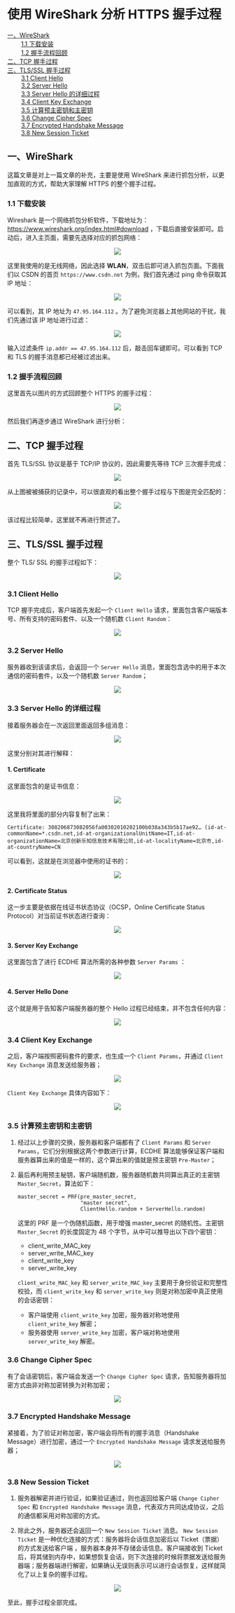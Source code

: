 # 使用 WireShark 分析 HTTPS 握手过程

<nav>
<a href="#一WireShark">一、WireShark</a><br/>
&nbsp;&nbsp;&nbsp;&nbsp;&nbsp;&nbsp;&nbsp;&nbsp;<a href="#11-下载安装">1.1 下载安装</a><br/>
&nbsp;&nbsp;&nbsp;&nbsp;&nbsp;&nbsp;&nbsp;&nbsp;<a href="#12-握手流程回顾">1.2 握手流程回顾</a><br/>
<a href="#二TCP-握手过程">二、TCP 握手过程</a><br/>
<a href="#三TLSSSL-握手过程">三、TLS/SSL 握手过程</a><br/>
&nbsp;&nbsp;&nbsp;&nbsp;&nbsp;&nbsp;&nbsp;&nbsp;<a href="#31-Client-Hello">3.1 Client Hello</a><br/>
&nbsp;&nbsp;&nbsp;&nbsp;&nbsp;&nbsp;&nbsp;&nbsp;<a href="#32-Server-Hello">3.2 Server Hello</a><br/>
&nbsp;&nbsp;&nbsp;&nbsp;&nbsp;&nbsp;&nbsp;&nbsp;<a href="#33-Server-Hello-的详细过程">3.3 Server Hello 的详细过程</a><br/>
&nbsp;&nbsp;&nbsp;&nbsp;&nbsp;&nbsp;&nbsp;&nbsp;<a href="#34-Client-Key-Exchange">3.4 Client Key Exchange</a><br/>
&nbsp;&nbsp;&nbsp;&nbsp;&nbsp;&nbsp;&nbsp;&nbsp;<a href="#35-计算预主密钥和主密钥">3.5 计算预主密钥和主密钥</a><br/>
&nbsp;&nbsp;&nbsp;&nbsp;&nbsp;&nbsp;&nbsp;&nbsp;<a href="#36-Change-Cipher-Spec">3.6 Change Cipher Spec</a><br/>
&nbsp;&nbsp;&nbsp;&nbsp;&nbsp;&nbsp;&nbsp;&nbsp;<a href="#37-Encrypted-Handshake-Message">3.7 Encrypted Handshake Message</a><br/>
&nbsp;&nbsp;&nbsp;&nbsp;&nbsp;&nbsp;&nbsp;&nbsp;<a href="#38-New-Session-Ticket">3.8 New Session Ticket</a><br/>
</nav>



## 一、WireShark

这篇文章是对上一篇文章的补充，主要是使用 WireShark 来进行抓包分析，以更加直观的方式，帮助大家理解 HTTPS 的整个握手过程。

### 1.1 下载安装

Wireshark 是一个网络抓包分析软件，下载地址为：https://www.wireshark.org/index.html#download ，下载后直接安装即可。启动后，进入主页面，需要先选择对应的抓包网络：

<div align="center"> <img src="../pictures/wireshark_主界面.png"/> </div>




这里我使用的是无线网络，因此选择 **WLAN**，双击后即可进入抓包页面。下面我们以 CSDN 的首页 `https://www.csdn.net` 为例，我们首先通过 ping 命令获取其 IP 地址：

<div align="center"> <img src="../pictures/wireshark_ping.png"/> </div>


可以看到，其 IP 地址为 `47.95.164.112` 。为了避免浏览器上其他网站的干扰，我们先通过该 IP 地址进行过滤：

<div align="center"> <img src="../pictures/wireshark_捕获信息.png"/> </div>


输入过滤条件 `ip.addr == 47.95.164.112` 后，敲击回车键即可。可以看到 TCP 和 TLS 的握手消息都已经被过滤出来。

### 1.2 握手流程回顾

这里首先以图片的方式回顾整个 HTTPS 的握手过程：

<div align="center"> <img src="../pictures/https_tsl_v1.2_ECDHE.jpg"/> </div>


然后我们再逐步通过 WireShark 进行分析：

## 二、TCP 握手过程

首先 TLS/SSL 协议是基于 TCP/IP 协议的，因此需要先等待 TCP 三次握手完成：

<div align="center"> <img src="../pictures/wireshark_三次握手.png"/> </div>


从上图被被捕获的记录中，可以很直观的看出整个握手过程与下图是完全匹配的：

<div align="center"> <img src="../pictures/三次握手.png"/> </div>


该过程比较简单，这里就不再进行赘述了。

## 三、TLS/SSL 握手过程

整个 TLS/ SSL 的握手过程如下：

<div align="center"> <img src="../pictures/wireshark_密钥交换过程.png"/> </div>


### 3.1 Client Hello

TCP 握手完成后，客户端首先发起一个 `Client Hello` 请求，里面包含客户端版本号、所有支持的密码套件、以及一个随机数 `Client Random`：

<div align="center"> <img src="../pictures/wireshark_client_hello.png"/> </div>


### 3.2 Server Hello

服务器收到该请求后，会返回一个 `Server Hello` 消息，里面包含选中的用于本次通信的密码套件，以及一个随机数 `Server Random`；

<div align="center"> <img src="../pictures/wireshark_server_hello.png"/> </div>


### 3.3 Server Hello 的详细过程

接着服务器会在一次返回里面返回多组消息：

<div align="center"> <img src="../pictures/wireshark_server_hello_done.png"/> </div>


这里分别对其进行解释：

#### 1. Certificate

这里面包含的是证书信息：

<div align="center"> <img src="../pictures/wireshark_certificate.png"/> </div>


这里我将里面的部分内容复制了出来：

```shell
Certificate: 308206873082056fa00302010202100b038a343b5b17ae92… (id-at-commonName=*.csdn.net,id-at-organizationalUnitName=IT,id-at-organizationName=北京创新乐知信息技术有限公司,id-at-localityName=北京市,id-at-countryName=CN
```

可以看到，这就是在浏览器中使用的证书的：

<div align="center"> <img src="../pictures/wireshark_csdn_证书.png"/> </div>




#### 2. Certificate Status

这一步主要是依据在线证书状态协议（OCSP，Online Certificate Status Protocol）对当前证书状态进行查询：

<div align="center"> <img src="../pictures/wireshark_certifcate_status.png"/> </div>




#### 3. Server Key Exchange

这里面包含了进行 ECDHE 算法所需的各种参数 `Server Params` ：

<div align="center"> <img src="../pictures/wireshark_server_key_exchange.png"/> </div>


#### 4. Server Hello Done

这个就是用于告知客户端服务器的整个 Hello 过程已经结束，并不包含任何内容：

<div align="center"> <img src="../pictures/wireshark_server_hello_done_protocol.png"/> </div>




### 3.4 Client Key Exchange

之后，客户端按照密码套件的要求，也生成一个 `Client Params`，并通过 `Client Key Exchange` 消息发送给服务器；

<div align="center"> <img src="../pictures/wireshark_client_key_exchange.png"/> </div>


`Client Key Exchange` 具体内容如下：

<div align="center"> <img src="../pictures/wireshark_client_key_exchange_protocol.png"/> </div>


### 3.5 计算预主密钥和主密钥

1. 经过以上步骤的交换，服务器和客户端都有了 `Client Params` 和 `Server Params`，它们分别根据这两个参数进行计算，ECDHE 算法能够保证客户端和服务器算出来的值是一样的，这个算出来的值就是预主密钥 `Pre-Master`；

2. 最后再利用预主秘钥，客户端随机数，服务器随机数共同算出真正的主密钥 `Master_Secret`，算法如下：

   ```shell
   master_secret = PRF(pre_master_secret, 
                       "master secret", 
                       ClientHello.random + ServerHello.random)
   ```

   这里的 PRF 是一个伪随机函数，用于增强 master_secret 的随机性。主密钥 `Master_Secret` 的长度固定为 48 个字节，从中可以推导出以下四个密钥：

   + client_write_MAC_key
   + server_write_MAC_key
   + client_write_key
   + server_write_key

   `client_write_MAC_key` 和 `server_write_MAC_key` 主要用于身份验证和完整性校验，而 `client_write_key` 和 `server_write_key` 则是对称加密中真正使用的会话密钥：

   + 客户端使用 `client_write_key` 加密，服务器对称地使用 `client_write_key` 解密；
   + 服务器使用 `server_write_key` 加密，客户端对称地使用 `server_write_key` 解密。



### 3.6 Change Cipher Spec

有了会话密钥后，客户端会发送一个 `Change Cipher Spec` 请求，告知服务器将加密方式由非对称加密转换为对称加密；

<div align="center"> <img src="../pictures/wireshark_change_cipher_spec.png"/> </div>




### 3.7 Encrypted Handshake Message

紧接着，为了验证对称加密，客户端会将所有的握手消息（Handshake Message）进行加密，通过一个 `Encrypted Handshake Message` 请求发送给服务器；

<div align="center"> <img src="../pictures/wireshark_handshake_message.png"/> </div>




### 3.8 New Session Ticket

1. 服务器解密并进行验证，如果验证通过，则也返回给客户端 `Change Cipher Spec` 和 `Encrypted Handshake Message` 消息，代表双方共同达成协议，之后的通信都采用对称加密的方式。

2. 除此之外，服务器还会返回一个 `New Session Ticket` 消息。 `New Session Ticket` 是一种优化连接的方式：服务器将会话信息加密后以 Ticket（票据）的方式发送给客户端 ，服务器本身并不存储会话信息。客户端接收到 Ticket 后，将其储到内存中，如果想恢复会话，则下次连接的时候将票据发送给服务器端；服务器端进行解密，如果确认无误则表示可以进行会话恢复，这样就简化了以上复杂的握手过程。



<div align="center"> <img src="../pictures/wireshark_new_session_ticket.png"/> </div>




至此，握手过程全部完成。